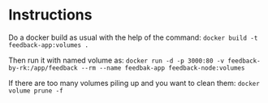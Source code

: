 # Instructions

Do a docker build as usual with the help of the command: 
`docker build -t feedback-app:volumes .`

Then run it with named volume as:
`docker run -d -p 3000:80 -v feedback-by-rk:/app/feedback --rm --name feedbak-app feedback-node:volumes`

If there are too many volumes piling up and you want to clean them:
`docker volume prune -f`
